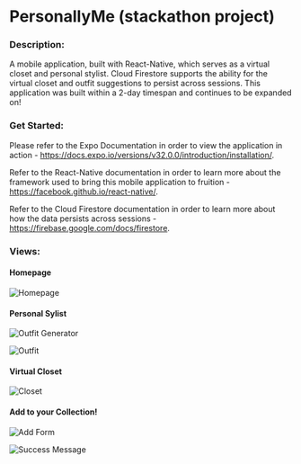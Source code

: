 # PersonallyMe (stackathon project)

### Description:

A mobile application, built with React-Native, which serves as a virtual closet and personal stylist. Cloud Firestore supports the ability for the virtual closet and outfit suggestions to persist across sessions. This application was built within a 2-day timespan and continues to be expanded on!


### Get Started:

Please refer to the Expo Documentation in order to view the application in action - https://docs.expo.io/versions/v32.0.0/introduction/installation/. 

Refer to the React-Native documentation in order to learn more about the framework used to bring this mobile application to fruition - https://facebook.github.io/react-native/.

Refer to the Cloud Firestore documentation in order to learn more about how the data persists across sessions - https://firebase.google.com/docs/firestore.


### Views:

#### Homepage
![Homepage](https://i.imgur.com/nSv7WAU.png)

#### Personal Sylist
![Outfit Generator](https://i.imgur.com/9bBoLMx.png)

![Outfit](https://i.imgur.com/Sclp6Mj.png)

#### Virtual Closet
![Closet](https://i.imgur.com/RJxke1z.png)

#### Add to your Collection!
![Add Form](https://i.imgur.com/j64csJg.png)

![Success Message](https://i.imgur.com/4KJKz5E.png)

